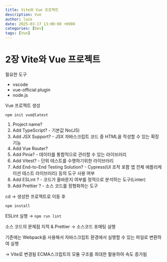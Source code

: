 ```yaml
---
title: Vite와 Vue 프로젝트
description: Vue
author: laze
date: 2025-03-17 13:00:00 +0900
categories: [Dev]
tags: [Vue]
---
```

# 2장 Vite와 Vue 프로젝트

필요한 도구

- vscode
- vue-official plugin
- node.js

Vue 프로젝트 생성

`npm init vue@latest`

1. Project name?
2. Add TypeScript?  - 기본값 No(JS)
3. Add JSX Support? - JSX 자바스크립트 코드 중 HTML을 작성할 수 있는 확장 기능
4. Add Vue Router?
5. Add Pinia? - 데이터를 통합적으로 관리할 수 있는 라이브러리
6. Add Vitest? - 단위 테스트를 수행하기위한 라이브러리
7. Add End-to-End Testing Solution? - Cypress(UI 조작 포함 앱 전체 애플리케이션 테스트 라이브러리) 등의 도구 사용 여부
8. Add ESLint ? - 코드가 올바른지 여부를 정적으로 분석하는 도구(Linter)
9. Add Prettier ? - 소스 코드를 정형화하는 도구

cd → 생성한 프로젝트로 이동 후

`npm install`

ESLint 실행 → `npm run lint`

소스 코드의 문제점 지적 & Prettier → 소스코드 포매팅 실행

기존에는 Webpack을 사용해서 자바스크립트 환경에서 실행할 수 있는 파일로 변환하여 실행

→ Vite로 변경됨 ECMA스크립트의 모듈 구조를 최대한 활용하여 속도 증가됨
